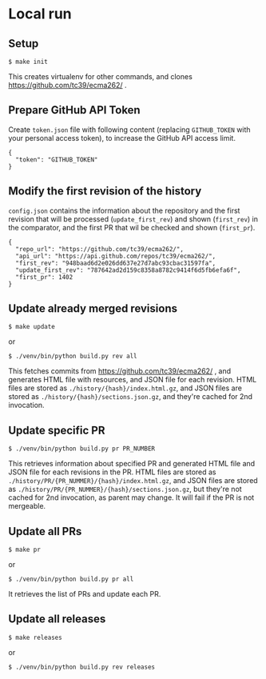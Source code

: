 # Local run

## Setup

```
$ make init
```

This creates virtualenv for other commands, and clones https://github.com/tc39/ecma262/ .

## Prepare GitHub API Token

Create `token.json` file with following content (replacing `GITHUB_TOKEN` with your personal access token), to increase the GitHub API access limit.

```
{
  "token": "GITHUB_TOKEN"
}
```

## Modify the first revision of the history

`config.json` contains the information about the repository and the first revision that will be processed (`update_first_rev`) and shown (`first_rev`) in the comparator, and the first PR that wil be checked and shown (`first_pr`).

```
{
  "repo_url": "https://github.com/tc39/ecma262/",
  "api_url": "https://api.github.com/repos/tc39/ecma262/",
  "first_rev": "948baad6d2e026dd637e27d7abc93cbac31597fa",
  "update_first_rev": "787642ad2d159c8358a8782c9414f6d5fb6efa6f",
  "first_pr": 1402
}
```

## Update already merged revisions

```
$ make update
```

or 

```
$ ./venv/bin/python build.py rev all
```

This fetches commits from https://github.com/tc39/ecma262/ , and generates HTML file with resources, and JSON file for each revision.
HTML files are stored as `./history/{hash}/index.html.gz`, and JSON files are stored as `./history/{hash}/sections.json.gz`, and they're cached for 2nd invocation.

## Update specific PR

```
$ ./venv/bin/python build.py pr PR_NUMBER
```

This retrieves information about specified PR and generated HTML file and JSON file for each revisions in the PR.
HTML files are stored as `./history/PR/{PR_NUMMER}/{hash}/index.html.gz`, and JSON files are stored as `./history/PR/{PR_NUMMER}/{hash}/sections.json.gz`, but they're not cached for 2nd invocation, as parent may change.
It will fail if the PR is not mergeable.

## Update all PRs

```
$ make pr
```

or 

```
$ ./venv/bin/python build.py pr all
```

It retrieves the list of PRs and update each PR.

## Update all releases

```
$ make releases
```

or 

```
$ ./venv/bin/python build.py rev releases
```
